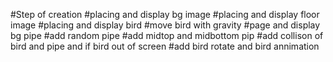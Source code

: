 #Step of creation
#placing and display bg image
#placing and display  floor image
#placing and display bird
#move bird with gravity
#page and display bg pipe
#add random pipe
#add midtop and midbottom pip
#add collison of bird and pipe and if bird out of screen
#add bird rotate and bird annimation
